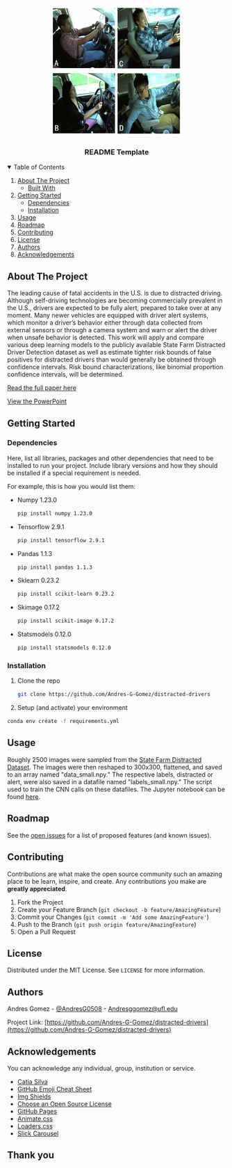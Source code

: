 <!-- PROJECT LOGO -->
<br />
<p align="center">
  <a href="https://github.com/catiaspsilva/README-template">
    <img src="images/images.PNG" alt="Logo" width="300" height="300">
  </a>

  <h3 align="center">README Template</h3>

  <p align="center">

  </p>
</p>



<!-- TABLE OF CONTENTS -->
<details open="open">
  <summary>Table of Contents</summary>
  <ol>
    <li>
      <a href="#about-the-project">About The Project</a>
      <ul>
        <li><a href="#built-with">Built With</a></li>
      </ul>
    </li>
    <li>
      <a href="#getting-started">Getting Started</a>
      <ul>
        <li><a href="#dependencies">Dependencies</a></li>
        <li><a href="#installation">Installation</a></li>
      </ul>
    </li>
    <li><a href="#usage">Usage</a></li>
    <li><a href="#roadmap">Roadmap</a></li>
    <li><a href="#contributing">Contributing</a></li>
    <li><a href="#license">License</a></li>
    <li><a href="#authors">Authors</a></li>
    <li><a href="#acknowledgements">Acknowledgements</a></li>
  </ol>
</details>



<!-- ABOUT THE PROJECT -->
## About The Project

  The leading cause of fatal accidents in the U.S. is due to distracted driving. Although self-driving technologies are becoming commercially prevalent in the U.S., drivers are expected to be fully alert, prepared to take over at any moment. Many newer vehicles are equipped with driver alert systems, which monitor a driver’s behavior either through data collected from external sensors or through a camera system and warn or alert the driver when unsafe behavior is detected. This work will apply and compare various deep learning models to the publicly available State Farm Distracted Driver Detection dataset as well as estimate tighter risk bounds of false positives for distracted drivers than would generally be obtained through confidence intervals. Risk bound characterizations, like binomial proportion confidence intervals, will be determined.

[Read the full paper here](https://github.com/Andres-G-Gomez/distracted-drivers/blob/main/final_paper.pdf)

[View the PowerPoint](https://github.com/Andres-G-Gomez/distracted-drivers/blob/main/presentation.pdf)

<!-- GETTING STARTED -->
## Getting Started

### Dependencies

Here, list all libraries, packages and other dependencies that need to be installed to run your project. Include library versions and how they should be installed if a special requirement is needed.

For example, this is how you would list them:
* Numpy 1.23.0
  ```sh
  pip install numpy 1.23.0
  ```
* Tensorflow 2.9.1
  ```sh
  pip install tensorflow 2.9.1
  ```
* Pandas 1.1.3
  ```sh
  pip install pandas 1.1.3
  ```
* Sklearn 0.23.2
  ```sh
  pip install scikit-learn 0.23.2
  ```
* Skimage 0.17.2
  ```sh
  pip install scikit-image 0.17.2
  ```
* Statsmodels 0.12.0
  ```sh
  pip install statsmodels 0.12.0
  ```
 
### Installation

1. Clone the repo
   ```sh
   git clone https://github.com/Andres-G-Gomez/distracted-drivers
   ```
2. Setup (and activate) your environment
  ```sh
  conda env create -f requirements.yml
  ```

<!-- USAGE EXAMPLES -->
## Usage

Roughly 2500 images were sampled from the [State Farm Distracted Dataset](https://www.kaggle.com/competitions/state-farm-distracted-driver-detection/data). The images were then reshaped to 300x300, flattened, and saved to an array named "data_small.npy." The respective labels, distracted or alert, were also saved in a datafile named "labels_small.npy." The script used to train the CNN calls on these datafiles. The Jupyter notebook can be found [here](https://github.com/Andres-G-Gomez/distracted-drivers/blob/main/transfer_learning.ipynb).

<!-- ROADMAP -->
## Roadmap

See the [open issues](https://github.com/Andres-G-Gomez/distracted-drivers/issues) for a list of proposed features (and known issues).

<!-- CONTRIBUTING -->
## Contributing

Contributions are what make the open source community such an amazing place to be learn, inspire, and create. Any contributions you make are **greatly appreciated**.

1. Fork the Project
2. Create your Feature Branch (`git checkout -b feature/AmazingFeature`)
3. Commit your Changes (`git commit -m 'Add some AmazingFeature'`)
4. Push to the Branch (`git push origin feature/AmazingFeature`)
5. Open a Pull Request


<!-- LICENSE -->
## License

Distributed under the MIT License. See `LICENSE` for more information.


<!-- Authors -->
## Authors

Andres Gomez - [@AndresG0508](https://twitter.com/AndresG0508) - Andresggomez@ufl.edu

Project Link: [https://github.com/Andres-G-Gomez/distracted-drivers](https://github.com/Andres-G-Gomez/distracted-drivers)


<!-- ACKNOWLEDGEMENTS -->
## Acknowledgements

You can acknowledge any individual, group, institution or service.
* [Catia Silva](https://faculty.eng.ufl.edu/catia-silva/)
* [GitHub Emoji Cheat Sheet](https://www.webpagefx.com/tools/emoji-cheat-sheet)
* [Img Shields](https://shields.io)
* [Choose an Open Source License](https://choosealicense.com)
* [GitHub Pages](https://pages.github.com)
* [Animate.css](https://daneden.github.io/animate.css)
* [Loaders.css](https://connoratherton.com/loaders)
* [Slick Carousel](https://kenwheeler.github.io/slick)

## Thank you

<!-- If this is useful: [![Buy me a coffee](https://www.buymeacoffee.com/andresgg)](https://www.buymeacoffee.com/andresgg) -->

